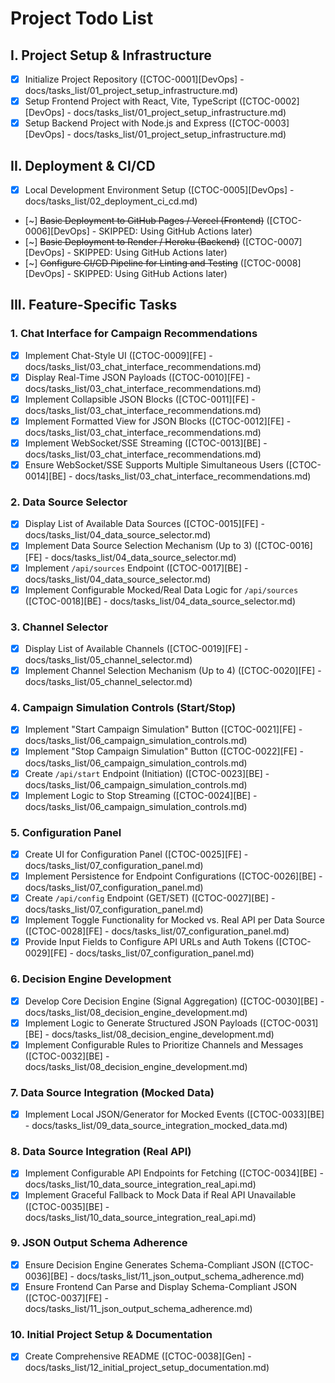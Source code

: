 # Project Todo List

## I. Project Setup & Infrastructure
- [x] Initialize Project Repository ([CTOC-0001][DevOps] - docs/tasks_list/01_project_setup_infrastructure.md)
- [x] Setup Frontend Project with React, Vite, TypeScript ([CTOC-0002][DevOps] - docs/tasks_list/01_project_setup_infrastructure.md)
- [x] Setup Backend Project with Node.js and Express ([CTOC-0003][DevOps] - docs/tasks_list/01_project_setup_infrastructure.md)

## II. Deployment & CI/CD
- [x] Local Development Environment Setup ([CTOC-0005][DevOps] - docs/tasks_list/02_deployment_ci_cd.md)
- [~] ~~Basic Deployment to GitHub Pages / Vercel (Frontend)~~ ([CTOC-0006][DevOps] - SKIPPED: Using GitHub Actions later)
- [~] ~~Basic Deployment to Render / Heroku (Backend)~~ ([CTOC-0007][DevOps] - SKIPPED: Using GitHub Actions later)
- [~] ~~Configure CI/CD Pipeline for Linting and Testing~~ ([CTOC-0008][DevOps] - SKIPPED: Using GitHub Actions later)

## III. Feature-Specific Tasks

### 1. Chat Interface for Campaign Recommendations
- [x] Implement Chat-Style UI ([CTOC-0009][FE] - docs/tasks_list/03_chat_interface_recommendations.md)
- [x] Display Real-Time JSON Payloads ([CTOC-0010][FE] - docs/tasks_list/03_chat_interface_recommendations.md)
- [x] Implement Collapsible JSON Blocks ([CTOC-0011][FE] - docs/tasks_list/03_chat_interface_recommendations.md)
- [x] Implement Formatted View for JSON Blocks ([CTOC-0012][FE] - docs/tasks_list/03_chat_interface_recommendations.md)
- [x] Implement WebSocket/SSE Streaming ([CTOC-0013][BE] - docs/tasks_list/03_chat_interface_recommendations.md)
- [x] Ensure WebSocket/SSE Supports Multiple Simultaneous Users ([CTOC-0014][BE] - docs/tasks_list/03_chat_interface_recommendations.md)

### 2. Data Source Selector
- [x] Display List of Available Data Sources ([CTOC-0015][FE] - docs/tasks_list/04_data_source_selector.md)
- [x] Implement Data Source Selection Mechanism (Up to 3) ([CTOC-0016][FE] - docs/tasks_list/04_data_source_selector.md)
- [x] Implement `/api/sources` Endpoint ([CTOC-0017][BE] - docs/tasks_list/04_data_source_selector.md)
- [x] Implement Configurable Mocked/Real Data Logic for `/api/sources` ([CTOC-0018][BE] - docs/tasks_list/04_data_source_selector.md)

### 3. Channel Selector
- [x] Display List of Available Channels ([CTOC-0019][FE] - docs/tasks_list/05_channel_selector.md)
- [x] Implement Channel Selection Mechanism (Up to 4) ([CTOC-0020][FE] - docs/tasks_list/05_channel_selector.md)

### 4. Campaign Simulation Controls (Start/Stop)
- [x] Implement "Start Campaign Simulation" Button ([CTOC-0021][FE] - docs/tasks_list/06_campaign_simulation_controls.md)
- [x] Implement "Stop Campaign Simulation" Button ([CTOC-0022][FE] - docs/tasks_list/06_campaign_simulation_controls.md)
- [x] Create `/api/start` Endpoint (Initiation) ([CTOC-0023][BE] - docs/tasks_list/06_campaign_simulation_controls.md)
- [x] Implement Logic to Stop Streaming ([CTOC-0024][BE] - docs/tasks_list/06_campaign_simulation_controls.md)

### 5. Configuration Panel
- [x] Create UI for Configuration Panel ([CTOC-0025][FE] - docs/tasks_list/07_configuration_panel.md)
- [x] Implement Persistence for Endpoint Configurations ([CTOC-0026][BE] - docs/tasks_list/07_configuration_panel.md)
- [x] Create `/api/config` Endpoint (GET/SET) ([CTOC-0027][BE] - docs/tasks_list/07_configuration_panel.md)
- [x] Implement Toggle Functionality for Mocked vs. Real API per Data Source ([CTOC-0028][FE] - docs/tasks_list/07_configuration_panel.md)
- [x] Provide Input Fields to Configure API URLs and Auth Tokens ([CTOC-0029][FE] - docs/tasks_list/07_configuration_panel.md)

### 6. Decision Engine Development
- [x] Develop Core Decision Engine (Signal Aggregation) ([CTOC-0030][BE] - docs/tasks_list/08_decision_engine_development.md)
- [x] Implement Logic to Generate Structured JSON Payloads ([CTOC-0031][BE] - docs/tasks_list/08_decision_engine_development.md)
- [x] Implement Configurable Rules to Prioritize Channels and Messages ([CTOC-0032][BE] - docs/tasks_list/08_decision_engine_development.md)

### 7. Data Source Integration (Mocked Data)
- [x] Implement Local JSON/Generator for Mocked Events ([CTOC-0033][BE] - docs/tasks_list/09_data_source_integration_mocked_data.md)

### 8. Data Source Integration (Real API)
- [x] Implement Configurable API Endpoints for Fetching ([CTOC-0034][BE] - docs/tasks_list/10_data_source_integration_real_api.md)
- [x] Implement Graceful Fallback to Mock Data if Real API Unavailable ([CTOC-0035][BE] - docs/tasks_list/10_data_source_integration_real_api.md)

### 9. JSON Output Schema Adherence
- [x] Ensure Decision Engine Generates Schema-Compliant JSON ([CTOC-0036][BE] - docs/tasks_list/11_json_output_schema_adherence.md)
- [x] Ensure Frontend Can Parse and Display Schema-Compliant JSON ([CTOC-0037][FE] - docs/tasks_list/11_json_output_schema_adherence.md)

### 10. Initial Project Setup & Documentation
- [x] Create Comprehensive README ([CTOC-0038][Gen] - docs/tasks_list/12_initial_project_setup_documentation.md)
